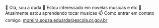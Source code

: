 👋 Olá, sou a duda
👀 Estou interessado em novelas musicas e etc
🌱 Atualmente estou aprendendo tocar musicas
📫 Como entrar em contato comigo: moreira.souza.eduarda@escola.pr.gov.br
